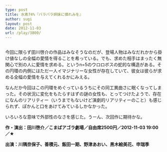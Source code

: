 ```yaml
---
type: post
title: 水素74%『バラバラ姉妹に憐れみを』
author: sugi
layout: post
date: 2012-11-03
url: /play/3800/
---
```

<img src="http://i1.wp.com/asharpminor.com/wp-content/uploads/2012/11/barabara.jpg?resize=170%2C240" alt="" title="barabara" class="alignleft wp-image-3723" data-recalc-dims="1" />

今回に限らず田川啓介の作品はみなそうなのだが、登場人物はみなだれかから掛け値なしの全幅の愛情を得ることを希っている。でも、求めた相手はまったく無関心で別の人に愛情を求める。というn=5のウロロボスの蛇的な構造がある。その円環の内側にはただ一人イマジナリーな女性が存在していて、彼女は彼らが求める全幅の愛情を与えてくれるかにみえる。

なんだか今回はこの円環をめぐっているうちにその同工異曲さに眠くなってしまった。その状況に変化をもたらすはずの謎の女性も、とってつけたようで、存在になんのリアリティー（いうまでもないけど演劇的リアリティーのこと）も感じられず、ぽかんと口をあけてみているしかなかった。

いろいろな意味で外部性のなさを感じた。うーん、次回作に期待かな。

**作・演出：田川啓介／こまばアゴラ劇場／自由席2500円／2012-11-03 19:00／★**

**出演：川隅奈保子、善積元、飯田一期、野津あおい、黒木絵美花、申瑞季**
